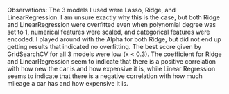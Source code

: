 Observations: The 3 models I used were Lasso, Ridge, and LinearRegression. I am unsure exactly why this is the case, but both Ridge and LinearRegression 
were overfitted even when polynomial degree was set to 1, numerical features were scaled, and categorical features were encoded. I played around with the 
Alpha for both Ridge, but did not end up getting results that indicated no overfitting. The best score given by GridSearchCV for all 3 models were low (x < 0.3). 
The coefficient for Ridge and LinearRegression seem to indicate that there is a positive correlation with how new the car is and how expensive it is, while Linear
Regression seems to indicate that there is a negative correlation with how much mileage a car has and how expensive it is.  
